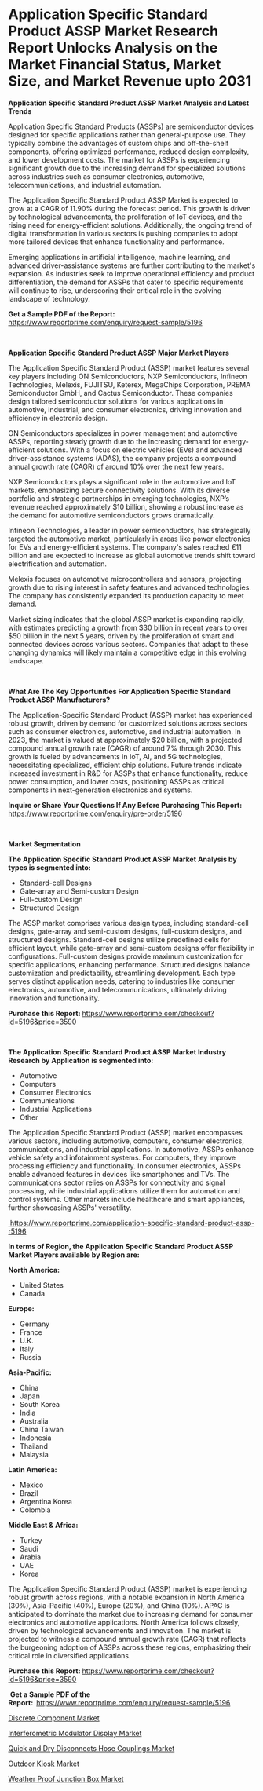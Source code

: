 <p><h1>Application Specific Standard Product ASSP Market Research Report Unlocks Analysis on the Market Financial Status, Market Size, and Market Revenue upto 2031</h1></p><p><strong>Application Specific Standard Product ASSP Market Analysis and Latest Trends</strong></p>
<p><p>Application Specific Standard Products (ASSPs) are semiconductor devices designed for specific applications rather than general-purpose use. They typically combine the advantages of custom chips and off-the-shelf components, offering optimized performance, reduced design complexity, and lower development costs. The market for ASSPs is experiencing significant growth due to the increasing demand for specialized solutions across industries such as consumer electronics, automotive, telecommunications, and industrial automation.</p><p>The Application Specific Standard Product ASSP Market is expected to grow at a CAGR of 11.90% during the forecast period. This growth is driven by technological advancements, the proliferation of IoT devices, and the rising need for energy-efficient solutions. Additionally, the ongoing trend of digital transformation in various sectors is pushing companies to adopt more tailored devices that enhance functionality and performance. </p><p>Emerging applications in artificial intelligence, machine learning, and advanced driver-assistance systems are further contributing to the market's expansion. As industries seek to improve operational efficiency and product differentiation, the demand for ASSPs that cater to specific requirements will continue to rise, underscoring their critical role in the evolving landscape of technology.</p></p>
<p><strong>Get a Sample PDF of the Report:&nbsp;</strong> <a href="https://www.reportprime.com/enquiry/request-sample/5196">https://www.reportprime.com/enquiry/request-sample/5196</a></p>
<p>&nbsp;</p>
<p><strong>Application Specific Standard Product ASSP Major Market Players</strong></p>
<p><p>The Application Specific Standard Product (ASSP) market features several key players including ON Semiconductors, NXP Semiconductors, Infineon Technologies, Melexis, FUJITSU, Keterex, MegaChips Corporation, PREMA Semiconductor GmbH, and Cactus Semiconductor. These companies design tailored semiconductor solutions for various applications in automotive, industrial, and consumer electronics, driving innovation and efficiency in electronic design.</p><p>ON Semiconductors specializes in power management and automotive ASSPs, reporting steady growth due to the increasing demand for energy-efficient solutions. With a focus on electric vehicles (EVs) and advanced driver-assistance systems (ADAS), the company projects a compound annual growth rate (CAGR) of around 10% over the next few years.</p><p>NXP Semiconductors plays a significant role in the automotive and IoT markets, emphasizing secure connectivity solutions. With its diverse portfolio and strategic partnerships in emerging technologies, NXP’s revenue reached approximately $10 billion, showing a robust increase as the demand for automotive semiconductors grows dramatically.</p><p>Infineon Technologies, a leader in power semiconductors, has strategically targeted the automotive market, particularly in areas like power electronics for EVs and energy-efficient systems. The company's sales reached €11 billion and are expected to increase as global automotive trends shift toward electrification and automation.</p><p>Melexis focuses on automotive microcontrollers and sensors, projecting growth due to rising interest in safety features and advanced technologies. The company has consistently expanded its production capacity to meet demand.</p><p>Market sizing indicates that the global ASSP market is expanding rapidly, with estimates predicting a growth from $30 billion in recent years to over $50 billion in the next 5 years, driven by the proliferation of smart and connected devices across various sectors. Companies that adapt to these changing dynamics will likely maintain a competitive edge in this evolving landscape.</p></p>
<p>&nbsp;</p>
<p><strong>What Are The Key Opportunities For Application Specific Standard Product ASSP Manufacturers?</strong></p>
<p><p>The Application-Specific Standard Product (ASSP) market has experienced robust growth, driven by demand for customized solutions across sectors such as consumer electronics, automotive, and industrial automation. In 2023, the market is valued at approximately $20 billion, with a projected compound annual growth rate (CAGR) of around 7% through 2030. This growth is fueled by advancements in IoT, AI, and 5G technologies, necessitating specialized, efficient chip solutions. Future trends indicate increased investment in R&D for ASSPs that enhance functionality, reduce power consumption, and lower costs, positioning ASSPs as critical components in next-generation electronics and systems.</p></p>
<p><strong>Inquire or Share Your Questions If Any Before Purchasing This Report:</strong> <a href="https://www.reportprime.com/enquiry/pre-order/5196">https://www.reportprime.com/enquiry/pre-order/5196</a></p>
<p>&nbsp;</p>
<p><strong>Market Segmentation</strong></p>
<p><strong>The Application Specific Standard Product ASSP Market Analysis by types is segmented into:</strong></p>
<p><ul><li>Standard-cell Designs</li><li>Gate-array and Semi-custom Design</li><li>Full-custom Design</li><li>Structured Design</li></ul></p>
<p><p>The ASSP market comprises various design types, including standard-cell designs, gate-array and semi-custom designs, full-custom designs, and structured designs. Standard-cell designs utilize predefined cells for efficient layout, while gate-array and semi-custom designs offer flexibility in configurations. Full-custom designs provide maximum customization for specific applications, enhancing performance. Structured designs balance customization and predictability, streamlining development. Each type serves distinct application needs, catering to industries like consumer electronics, automotive, and telecommunications, ultimately driving innovation and functionality.</p></p>
<p><strong>Purchase this Report:&nbsp;</strong><a href="https://www.reportprime.com/checkout?id=5196&price=3590">https://www.reportprime.com/checkout?id=5196&price=3590</a></p>
<p>&nbsp;</p>
<p><strong>The Application Specific Standard Product ASSP Market Industry Research by Application is segmented into:</strong></p>
<p><ul><li>Automotive</li><li>Computers</li><li>Consumer Electronics</li><li>Communications</li><li>Industrial Applications</li><li>Other</li></ul></p>
<p><p>The Application Specific Standard Product (ASSP) market encompasses various sectors, including automotive, computers, consumer electronics, communications, and industrial applications. In automotive, ASSPs enhance vehicle safety and infotainment systems. For computers, they improve processing efficiency and functionality. In consumer electronics, ASSPs enable advanced features in devices like smartphones and TVs. The communications sector relies on ASSPs for connectivity and signal processing, while industrial applications utilize them for automation and control systems. Other markets include healthcare and smart appliances, further showcasing ASSPs' versatility.</p></p>
<p><a href="https://www.reportprime.com/application-specific-standard-product-assp-r5196">&nbsp;https://www.reportprime.com/application-specific-standard-product-assp-r5196</a></p>
<p><strong>In terms of Region, the Application Specific Standard Product ASSP Market Players available by Region are:</strong></p>
<p>
    <p> <strong> North America: </strong>
        <ul>
            <li>United States</li>
            <li>Canada</li>
        </ul>
        </p> 
    <p> <strong> Europe: </strong>
        <ul>
            <li>Germany</li>
            <li>France</li>
            <li>U.K.</li>
            <li>Italy</li>
            <li>Russia</li>
        </ul>
        </p> 
    <p> <strong> Asia-Pacific: </strong>
        <ul>
            <li>China</li>
            <li>Japan</li>
            <li>South Korea</li>
            <li>India</li>
            <li>Australia</li>
            <li>China Taiwan</li>
            <li>Indonesia</li>
            <li>Thailand</li>
            <li>Malaysia</li>
        </ul>
        </p> 
    <p> <strong> Latin America: </strong>
        <ul>
            <li>Mexico</li>
            <li>Brazil</li>
            <li>Argentina Korea</li>
            <li>Colombia</li>
        </ul>
        </p> 
    <p> <strong> Middle East & Africa: </strong>
        <ul>
            <li>Turkey</li>
            <li>Saudi</li>
            <li>Arabia</li>
            <li>UAE</li>
            <li>Korea</li>
        </ul>
    </p>
    </p>
<p><p>The Application Specific Standard Product (ASSP) market is experiencing robust growth across regions, with a notable expansion in North America (30%), Asia-Pacific (40%), Europe (20%), and China (10%). APAC is anticipated to dominate the market due to increasing demand for consumer electronics and automotive applications. North America follows closely, driven by technological advancements and innovation. The market is projected to witness a compound annual growth rate (CAGR) that reflects the burgeoning adoption of ASSPs across these regions, emphasizing their critical role in diversified applications.</p></p>
<p><strong>Purchase this Report: </strong><a href="https://www.reportprime.com/checkout?id=5196&price=3590">https://www.reportprime.com/checkout?id=5196&price=3590</a></p>
<p>&nbsp;<strong>Get a Sample PDF of the Report:&nbsp;&nbsp;</strong><a href="https://www.reportprime.com/enquiry/request-sample/5196">https://www.reportprime.com/enquiry/request-sample/5196</a></p>
<p><strong></strong></p>
<p><p><a href="https://github.com/fty54g/Market-Research-Report-List-1/blob/main/discrete-component-market.md">Discrete Component Market</a></p><p><a href="https://github.com/bmorecock/Market-Research-Report-List-5/blob/main/interferometric-modulator-display-market.md">Interferometric Modulator Display Market</a></p><p><a href="https://issuu.com/reportprime-2/docs/quick-and-dry-disconnects-hose-coup_f887324f19bd34">Quick and Dry Disconnects Hose Couplings Market</a></p><p><a href="https://www.linkedin.com/pulse/what-current-future-prospects-outdoor-kiosk-market-analysis-wbbhe?trackingId=KcGs2DnRT36Nm%2FrcUaQxgQ%3D%3D">Outdoor Kiosk Market</a></p><p><a href="https://www.linkedin.com/pulse/weather-proof-junction-box-market-size-type-cast-iron-boxcast-ipqte?trackingId=Iz7EaCGrRVK2iJnpScV0RA%3D%3D">Weather Proof Junction Box Market</a></p></p>